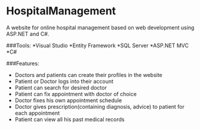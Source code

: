 # HospitalManagement
A website for online hospital management based on web development using  ASP.NET and C#.

###Tools:
*Visual Studio
*Entity Framework
*SQL Server
*ASP.NET MVC
*C#

###Features:
* Doctors and patients can create their profiles in the website
* Patient or Doctor logs into their account
* Patient can search for desired doctor
* Patient can fix appointment with doctor of choice
* Doctor fixes his own appointment schedule
* Doctor gives prescription(containing diagnosis, advice) to patient for each appointment
* Patient can view all his past medical records 
